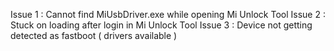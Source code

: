 Issue 1 : Cannot find MiUsbDriver.exe while opening Mi Unlock Tool
Issue 2 : Stuck on loading after login in Mi Unlock Tool
Issue 3 : Device not getting detected as fastboot ( drivers available )

